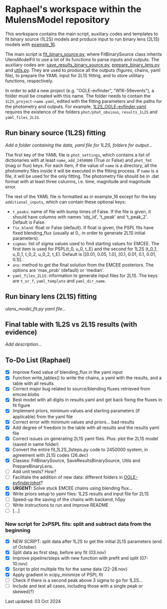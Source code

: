 # Raphael's workspace within the MulensModel repository

This workspace contains the main script, auxiliary codes and templates to fit binary source (1L2S) models and produce input to run binary lens (2L1S) models with [example_16](https://github.com/rapoliveira/MulensModel/blob/develop/examples/example_16/ulens_model_fit.py).

The main script is [fit_binary_source.py](https://github.com/rapoliveira/MulensModel/blob/develop/exploring_MulensModel/fit_binary_source.py), where FitBinarySource class inherits UlensModelFit to use a lot of its functions to parse inputs and outputs. The auxiliary codes are: [save_results_binary_source.py](https://github.com/rapoliveira/MulensModel/blob/develop/exploring_MulensModel/save_results_binary_source.py), [prepare_binary_lens.py](https://github.com/rapoliveira/MulensModel/blob/develop/exploring_MulensModel/prepare_binary_lens.py) and [utils.py](https://github.com/rapoliveira/MulensModel/blob/develop/exploring_MulensModel/.utils.py). They are used to produce all the outputs (figures, chains, yaml file), to prepare the YAML input for 2L1S fitting, and to store utilitary functions, respectively.

In order to add a new project (e.g. "OGLE-evfinder", "W16-59events"), a folder must be created with this name. The folder needs to contain the `1L2S_project-name.yaml`, edited with the fitting parameters and the paths for the photometry and outputs. For example, [1L2S_OGLE-evfinder.yaml](https://github.com/rapoliveira/MulensModel/blob/develop/exploring_MulensModel/OGLE-evfinder/1L2S_OGLE-evfinder.yaml) requires the existence of the folders `phot/phot_obvious`, `results_1L2S` and `yaml_files_2L1S`.

## Run binary source (1L2S) fitting

*Add a folder containing the data, yaml file for 1L2S, folders for output...*

The first key of the YAML file is `phot_settings`, which contains a list of dictionaries with at least `name`, `add_2450000` (True or False) and `phot_fmt` (mag or flux) keys.
For each item, if the value of `name` is a directory, all the photometry files inside it will be executed in the fitting process.
If `name` is a file, it will be used for the only fitting.
The photometry file should be in .dat format with at least three columns, i.e. time, magnitude and magnitude error.

The rest of the YAML file is formatted as in example_16 except for the key `additional_inputs`, which can contain these optional keys:
- `t_peaks`: name of file with bump times of False. If the file is given, it should have columns with names 'obj_id', 't_peak' and 't_peak_2'. Default is False.
- `fix_blend`: float or False (default). If float is given, the PSPL fits have fixed blending_flux (usually at 0., in order to generate 2L1S initial parameters).
- `sigmas`: list of sigma values used to find starting values for EMCEE. The first item is used for PSPL(t_0, u_0, t_E) and the second for 1L2S (t_0_1, u_0_1, t_0_2, u_0_2, t_E). Default is [[0.01, 0.05, 1.0], [0.1, 0.01, 0.1, 0.01, 0.1]].
- `ans`: method to get the final solution from the EMCEE posteriors. The options are 'max_prob' (default) or 'median'.
- `yaml_files_2L1S`: information to generate input files for 2L1S. The keys are `t_or_f`, `yaml_template` and `yaml_dir_name`.

## Run binary lens (2L1S) fitting

*ulens_model_fit.py yaml file...*

## Final table with 1L2S vs 2L1S results (with evidence)

*Add description...*

## To-Do List (Raphael)
- [X] Improve fixed value of blending_flux in the yaml input
- [X] Function write_tables() to write the chains, a yaml with the results, and a table with all results
- [X] Correct major bug related to source/blending fluxes retrieved from emcee.blobs
- [X] Best model with all digits in results.yaml and get back fixing the fluxes in fit figure
- [X] Implement priors, minimum values and starting parameters (if applicable) from the yaml file
- [X] Correct error with minimum values and priors... bad results
- [X] Add degree of freedom to the table with all results and the results yaml file
- [X] Correct issues on generating 2L1S yaml files. Plus: plot the 2L1S model (saved in same folder)
- [X] Convert the entire fit_1L2S_3steps.py code to 2450000 system, in agreement with 2L1S codes (26.dec)
- [X] Classes: FitBinarySource, SaveResultsBinarySource, Utils and PrepareBinaryLens.
- [ ] Add unit tests? How?
- [ ] Facilitate the addition of new data: different folders in [OGLE-evfinder/phot](https://github.com/rapoliveira/MulensModel/tree/develop/exploring_MulensModel/OGLE-evfinder/phot)?
- [X] **URGENT:** Solve stuck EMCEE chains using blending flux...
- [X] Write priors setup to yaml files: 1L2S results and input file for 2L1S
- [ ] Speed-up the saving of the chains with backend, h5py
- [ ] Write instructions to run and improve README
- [ ] [...]

### New script for 2xPSPL fits: split and subtract data from the beginning
- [X] NEW SCRIPT: split data after 1L2S to get the initial 2L1S parameters (end of October)
- [X] Split data as first step, before any fit (03.nov)
- [X] Improve pipeline/steps with new function with prefit and split (07-10.nov)
- [X] Script to plot multiple fits for the same data (22-28.nov)
- [X] Apply gradient in scipy_minimize of PSPL fit
- [ ] Check if there is a second peak above 3 sigma to go for 1L2S...
- [ ] Include and test all cases, including those with a single peak or skewed(?)

Last updated: 03 Oct 2024
